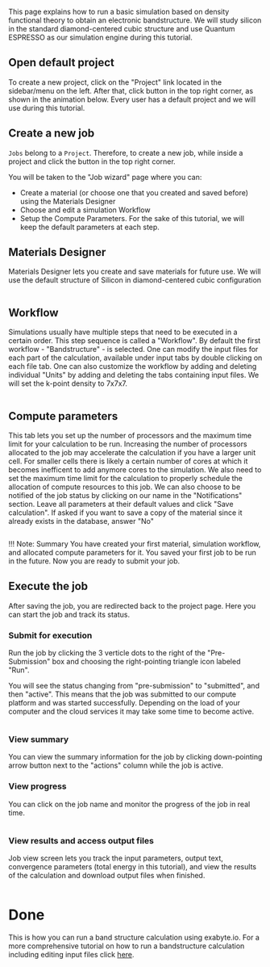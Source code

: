 <!-- by MH -->

This page explains how to run a basic simulation based on density functional theory to obtain an electronic bandstructure. We will study silicon in the standard diamond-centered cubic structure and use Quantum ESPRESSO as our simulation engine during this tutorial.

## Open default project

To create a new project, click on the "Project" link located in the sidebar/menu on the left. After that, click <i class="zmdi zmdi-plus-circle"></i> button in the top right corner, as shown in the animation below. Every user has a default project and we will use during this tutorial.

## Create a new job

`Jobs` belong to a `Project`. Therefore, to create a new job, while inside a project and click the <i class="zmdi zmdi-plus-circle"></i> button in the top right corner.

You will be taken to the "Job wizard" page where you can:

- Create a material (or choose one that you created and saved before) using the Materials Designer
- Choose and edit a simulation Workflow
- Setup the Compute Parameters.
For the sake of this tutorial, we will keep the default parameters at each step.

## Materials Designer

Materials Designer lets you create and save materials for future use. We will use the default structure of Silicon in diamond-centered cubic configuration

<img data-gifffer="/images/FirstJobCreate.gif" />

## Workflow

Simulations usually have multiple steps that need to be executed in a certain order. This step sequence is called a "Workflow". By default the first workflow - "Bandstructure" - is selected. One can modify the input files for each part of the calculation, available under input tabs by double clicking on each file tab. One can also customize the workflow by adding and deleting individual "Units" by adding and deleting the tabs containing input files.  We will set the k-point density to 7x7x7.

<img data-gifffer="/images/FirstJobWorkflow.gif" />

## Compute parameters

This tab lets you set up the number of processors and the maximum time limit for your calculation to be run. Increasing the number of processors allocated to the job may accelerate the calculation if you have a larger unit cell.  For smaller cells there is likely a certain number of cores at which it becomes inefficent to add anymore cores to the simulation. We also need to set the maximum time limit for the calculation to properly schedule the allocation of compute resources to this job. We can also choose to be notified of the job status by clicking on our name in the "Notifications" section. Leave all parameters at their default values and click "Save calculation". If asked if you want to save a copy of the material since it already exists in the database, answer "No"

<img data-gifffer="/images/FirstJobCompute.gif" />

!!! Note: Summary
    You have created your first material, simulation workflow, and allocated compute parameters for it. You saved your first job to be run in the future. Now you are ready to submit your job.

## Execute the job
After saving the job, you are redirected back to the project page. Here you can start the job and track its status.

### Submit for execution

Run the job by clicking the 3 verticle dots to the right of the "Pre-Submission" box and choosing the right-pointing triangle icon labeled "Run".

You will see the status changing from "pre-submission" to "submitted", and then "active". This means that the job was submitted to our compute platform and was started successfully.  Depending on the load of your computer and the cloud services it may take some time to become active.

<img data-gifffer="/images/FirstJobSubmit.gif" />

### View summary

You can view the summary information for the job by clicking down-pointing arrow button next to the "actions" column while the job is active.

### View progress

You can click on the job name and monitor the progress of the job in real time.

<img data-gifffer="/images/FirstJobStatus.gif" />

### View results and access output files

Job view screen lets you track the input parameters, output text, convergence parameters (total energy in this tutorial), and view the results of the calculation and download output files when finished.

<img data-gifffer="/images/FirstJobResults.gif" />

# Done

This is how you can run a band structure calculation using exabyte.io. For a more comprehensive tutorial on how to run a bandstructure calculation including editing input files click [here](/tutorials/band-structure.md).
